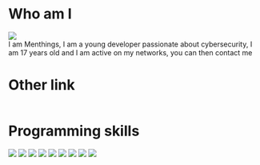 <meta name="Keywords" content="Menthings">
<meta name="Keywords" content="Menthinqs">


# Who am I
<img src="https://media.giphy.com/media/A19JLnrlw4rte/giphy.gif"><br>
I am Menthings, I am a young developer passionate about cybersecurity, I am 17 years old and I am active on my networks, you can then contact me

# Other link
<a href="https://twitter.com/intent/follow?screen_name=Menthinqs">
  <img src="https://img.shields.io/twitter/follow/Menthinqs?style=social&logo=twitter"alt=""></a>

# Programming skills
<img src="https://img.shields.io/badge/Python-100%25-blue"> <img src="https://img.shields.io/badge/HTML5-100%25-critical">
<img src="https://img.shields.io/badge/CSS3-95%25-264de4"> <img src="https://img.shields.io/badge/PHP-90%25-7c9ddc">
<img src="https://img.shields.io/badge/C-80%25-3c98ef"> <img src="https://img.shields.io/badge/Perl-80%25-6c8c6a">
<img src="https://img.shields.io/badge/Ruby-60%25-870a0a">
<img src="https://img.shields.io/badge/C%2B%2B-50%25-99298d">
<img src="https://img.shields.io/badge/JavaScript-50%25-efdb17">

